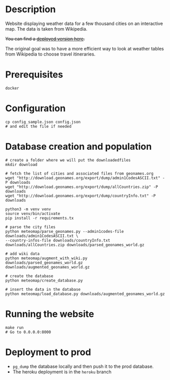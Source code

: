 Description
===========

Website displaying weather data for a few thousand cities on an interactive
map. The data is taken from Wikipedia.

~~You can find a [deployed version here][site].~~

The original goal was to have a more efficient way to look at weather tables from Wikipedia to choose travel itineraries.


Prerequisites
=============

`docker`


Configuration
=============

    cp config_sample.json config.json
    # and edit the file if needed


Database creation and population
================================

    # create a folder where we will put the downloadedfiles
    mkdir download

    # fetch the list of cities and associated files from geonames.org
    wget "http://download.geonames.org/export/dump/admin1CodesASCII.txt" -P downloads
    wget "http://download.geonames.org/export/dump/allCountries.zip" -P downloads
    wget "http://download.geonames.org/export/dump/countryInfo.txt" -P downloads

    python3 -m venv venv
    source venv/bin/activate
    pip install -r requirements.tx

    # parse the city files
    python meteomap/parse_geonames.py --admin1codes-file downloads/admin1CodesASCII.txt \
    --country-infos-file downloads/countryInfo.txt downloads/allCountries.zip downloads/parsed_geonames_world.gz

    # add wiki data
    python meteomap/augment_with_wiki.py downloads/parsed_geonames_world.gz downloads/augmented_geonames_world.gz

    # create the database
    python meteomap/create_database.py

    # insert the data in the database
    python meteomap/load_database.py downloads/augmented_geonames_world.gz


Running the website
==================

    make run
    # Go to 0.0.0.0:8000


Deployment to prod
===============

* `pg_dump` the database locally and then push it to the prod database.
* The heroku deployment is in the `heroku` branch


[site]: http://meteomap.herokuapp.com/
